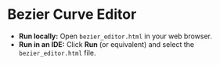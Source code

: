 # Bezier Curve Editor

- **Run locally:** Open `bezier_editor.html` in your web browser.
- **Run in an IDE:** Click **Run** (or equivalent) and select the `bezier_editor.html` file.
